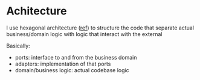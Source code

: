 # Achitecture

I use hexagonal architecture ([ref](https://www.wikiwand.com/en/articles/Hexagonal_architecture_(software))) to structure
the code that separate actual business/domain logic with logic that interact with the external

Basically:
- ports: interface to and from the business domain
- adapters: implementation of that ports
- domain/business logic: actual codebase logic

